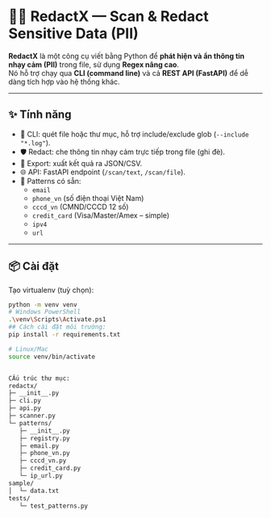 # 🕵️‍♂️ RedactX — Scan & Redact Sensitive Data (PII)

**RedactX** là một công cụ viết bằng Python để **phát hiện và ẩn thông tin nhạy cảm (PII)** trong file, sử dụng **Regex nâng cao**.  
Nó hỗ trợ chạy qua **CLI (command line)** và cả **REST API (FastAPI)** để dễ dàng tích hợp vào hệ thống khác.  

---

## ✨ Tính năng
- 🚀 CLI: quét file hoặc thư mục, hỗ trợ include/exclude glob (`--include "*.log"`).
- 🛡️ Redact: che thông tin nhạy cảm trực tiếp trong file (ghi đè).
- 📂 Export: xuất kết quả ra JSON/CSV.
- 🌐 API: FastAPI endpoint (`/scan/text`, `/scan/file`).
- 🔌 Patterns có sẵn:
  - `email`
  - `phone_vn` (số điện thoại Việt Nam)
  - `cccd_vn` (CMND/CCCD 12 số)
  - `credit_card` (Visa/Master/Amex – simple)
  - `ipv4`
  - `url`

---

## 📦 Cài đặt

Tạo virtualenv (tuỳ chọn):

```bash
python -m venv venv
# Windows PowerShell
.\venv\Scripts\Activate.ps1
## Cách cài đặt môi trường:
pip install -r requirements.txt

# Linux/Mac
source venv/bin/activate


CẤu trúc thư mục:
redactx/
├─ __init__.py
├─ cli.py
├─ api.py
├─ scanner.py
└─ patterns/
   ├─ __init__.py
   ├─ registry.py
   ├─ email.py
   ├─ phone_vn.py
   ├─ cccd_vn.py
   ├─ credit_card.py
   └─ ip_url.py
sample/
│  └─ data.txt
tests/
   └─ test_patterns.py



